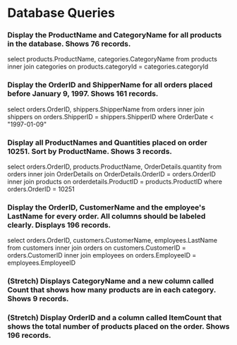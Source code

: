 # Database Queries

### Display the ProductName and CategoryName for all products in the database. Shows 76 records.

select products.ProductName, categories.CategoryName
from products
inner join categories on products.categoryId = categories.categoryId

### Display the OrderID and ShipperName for all orders placed before January 9, 1997. Shows 161 records.

select orders.OrderID, shippers.ShipperName
from orders
inner join shippers on orders.ShipperID = shippers.ShipperID
where OrderDate < "1997-01-09"

### Display all ProductNames and Quantities placed on order 10251. Sort by ProductName. Shows 3 records.

select orders.OrderID, products.ProductName, OrderDetails.quantity
from orders
inner join OrderDetails on OrderDetails.OrderID = orders.OrderID
inner join products on orderdetails.ProductID = products.ProductID
where orders.OrderID = 10251

### Display the OrderID, CustomerName and the employee's LastName for every order. All columns should be labeled clearly. Displays 196 records.

select orders.OrderID, customers.CustomerName, employees.LastName
from customers
inner join orders on customers.CustomerID = orders.CustomerID
inner join employees on orders.EmployeeID = employees.EmployeeID

### (Stretch)  Displays CategoryName and a new column called Count that shows how many products are in each category. Shows 9 records.

### (Stretch) Display OrderID and a  column called ItemCount that shows the total number of products placed on the order. Shows 196 records. 